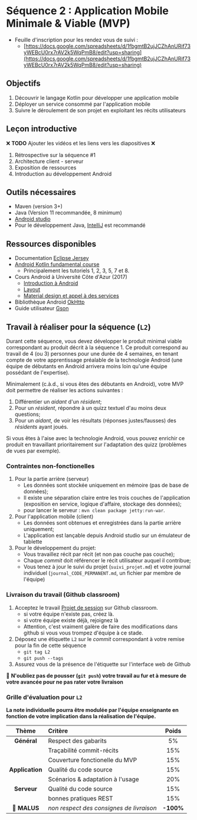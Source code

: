 # Séquence 2 : Application Mobile Minimale & Viable (MVP)

* Feuille d'inscription pour les rendez vous de suivi : 
    - [https://docs.google.com/spreadsheets/d/1fbgmtB2ujJCZhAnURif73yWEBcU0rx7rAV2k5WqPmB8/edit?usp=sharing](https://docs.google.com/spreadsheets/d/1fbgmtB2ujJCZhAnURif73yWEBcU0rx7rAV2k5WqPmB8/edit?usp=sharing) 

## Objectifs

  1. Découvrir le langage Kotlin pour développer une application mobile
  2. Déployer un service consommé par l'application mobile
  4. Suivre le déroulement de son projet en exploitant les récits utilisateurs

## Leçon introductive

:x: **TODO** Ajouter les vidéos et les liens vers les diapositives :x:

1. Rétrospective sur la séquence #1
2. Architecture client - serveur
3. Exposition de ressources
5. Introduction au développement Android

## Outils nécessaires

  - Maven (version 3+)
  - Java (Version 11 recommandée, 8 minimum)
  - [Android studio](https://developer.android.com/studio/)
  - Pour le développement Java, [IntelliJ](https://www.jetbrains.com/fr-fr/idea/download/) est recommandé

## Ressources disponibles

- Documentation [Eclipse Jersey](https://eclipse-ee4j.github.io/jersey.github.io/documentation/latest/index.html)
- [Android Kotlin fundamental course](https://codelabs.developers.google.com/android-kotlin-fundamentals/)
    - Principalement les tutoriels 1, 2, 3, 5, 7 et 8.
- Cours Android à Université Côte d'Azur (2017)
    - [Introduction à Android](./seq2/uca_android_1.pdf)
    - [Layout](./seq2/uca_android_2.pdf)
    - [Material design et appel à des services](./seq2/uca_android_3.pdf)
- Bibliothèque Android [OkHttp](https://github.com/square/okhttp)
- Guide utilisateur [Gson](https://github.com/google/gson/blob/master/UserGuide.md)



## Travail à réaliser pour la séquence (`L2`)

Durant cette séquence, vous devez développer le produit minimal viable correspondant au produit décrit à la séquence 1. Ce produit correspond au travail de 4 (ou 3) personnes pour une durée de 4 semaines, en tenant compte de votre apprentissage préalable de la technologie Android (une équipe de débutants en Android arrivera moins loin qu'une équipe possédant de l'expertise).

Minimalement (c.à.d., si vous êtes des débutants en Android), votre MVP doit permettre de réaliser les actions suivantes :

1. Différentier un _aidant_ d'un _résident_;
2. Pour un _résident_, répondre à un quizz textuel d'au moins deux questions;
3. Pour un _aidant_, de voir les résultats (réponses justes/fausses) des _résidents_ ayant joués.

Si vous êtes à l'aise avec la technologie Android, vous pouvez enrichir ce produit en travaillant prioritairement sur l'adaptation des quizz (problèmes de vues par exemple).


### Contraintes non-fonctionelles

1. Pour la partie arrière (serveur)
    - Les données sont stockée uniquement en mémoire (pas de base de données);
    - Il existe une séparation claire entre les trois couches de l'application (exposition en service, logique d'affaire, stockage des données);
    - pour lancer le serveur : `mvn clean package jetty:run-war`.
2. Pour l'application mobile (client)
    - Les données sont obtenues et enregistrées dans la partie arrière uniquement;
    - L'application est lançable depuis Android studio sur un émulateur de tablette
3. Pour le développement du projet:
    - Vous travaillez récit par récit (et non pas couche pas couche);
    - Chaque _commit_ doit référencer le récit utilisateur auquel il contribue;
    - Vous tenez à jour le suivi du projet (`suivi_projet.md`) et votre journal individuel (`journal_CODE_PERMANENT.md`, un fichier par membre de l'équipe)


### Livraison du travail (Github classroom)

1. Acceptez le travail [Projet de session](https://classroom.github.com/g/BfPOer2u) sur Github classroom.
    - si votre équipe n'existe pas, créez là.
    - si votre équipe existe déjà, rejoignez là
    - Attention, c'est vraiment galère de faire des modifications dans github si vous vous trompez d'équipe à ce stade.
2. Déposez une étiquette `L2` sur le _commit_ correspondant à votre remise pour la fin de cette séquence
    - `git tag L2`
    - `git push --tags`
3. Assurez vous de la présence de l'étiquette sur l'interface web de Github

:rotating_light: **N'oubliez pas de pousser (`git push`) votre travail au fur et à mesure de votre avancée pour ne pas rater votre livraison**

### Grille d'évaluation pour `L2`

**La note individuelle pourra être modulée par l'équipe enseignante en fonction de votre implication dans la réalisation de l'équipe.**

| Thème         | Critère                      | Poids |
| :---:         | :---                         | :---: |
| **Général**   | Respect des gabarits         | 5%    |
|               | Traçabilité commit-récits    | 15%   |
|               | Couverture fonctionelle du MVP | 15%   |
| **Application**  | Qualité du code source    | 15%   |
|               | Scénarios & adaptation à l'usage | 20%  
| **Serveur**   | Qualité du code source     | 15%   |
|               | bonnes pratiques REST      | 15%   |
| :rotating_light: **MALUS**     | _non respect des consignes de livraison_ | **-100%** |
